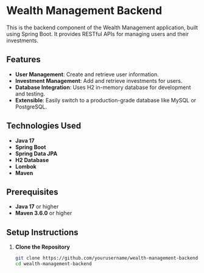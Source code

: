 # Wealth Management Backend

This is the backend component of the Wealth Management application, built using Spring Boot. It provides RESTful APIs for managing users and their investments.

## Features

- **User Management**: Create and retrieve user information.
- **Investment Management**: Add and retrieve investments for users.
- **Database Integration**: Uses H2 in-memory database for development and testing.
- **Extensible**: Easily switch to a production-grade database like MySQL or PostgreSQL.

## Technologies Used

- **Java 17**
- **Spring Boot**
- **Spring Data JPA**
- **H2 Database**
- **Lombok**
- **Maven**

## Prerequisites

- **Java 17** or higher
- **Maven 3.6.0** or higher

## Setup Instructions

1. **Clone the Repository**

   ```bash
   git clone https://github.com/yourusername/wealth-management-backend.git
   cd wealth-management-backend
